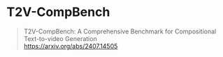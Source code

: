 # T2V-CompBench
> T2V-CompBench: A Comprehensive Benchmark for Compositional Text-to-video Generation<br>
> https://arxiv.org/abs/2407.14505<br>

